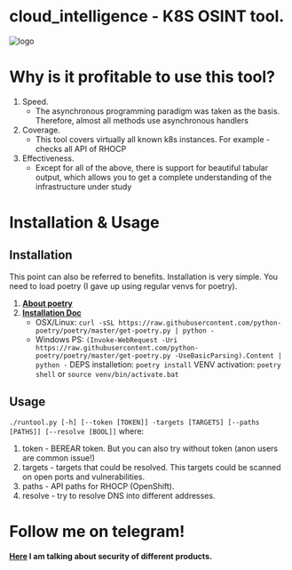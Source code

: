 # cloud_intelligence - K8S OSINT tool.
![logo](https://github.com/Pragma-Edragon/cloud_intelligence/blob/master/cloud_intelligence.png)

# Why is it profitable to use this tool?
1. Speed.
    * The asynchronous programming paradigm was taken as the basis. Therefore, almost all methods use asynchronous handlers
2. Coverage.
    * This tool covers virtually all known k8s instances. For example - checks all API of RHOCP
3. Effectiveness.
    * Except for all of the above, there is support for beautiful tabular output, which allows you to get a complete understanding of the infrastructure under study 

# Installation & Usage
## Installation

This point can also be referred to benefits. Installation is very simple. You need to load poetry (I gave up using regular venvs for poetry).
1. [**About poetry**](https://python-poetry.org/)
2. [**Installation Doc**](https://python-poetry.org/docs/)
    * OSX/Linux: `curl -sSL https://raw.githubusercontent.com/python-poetry/poetry/master/get-poetry.py | python -`
    * Windows PS: `(Invoke-WebRequest -Uri https://raw.githubusercontent.com/python-poetry/poetry/master/get-poetry.py -UseBasicParsing).Content | python -`
DEPS installetion: `poetry install`
VENV activation: `poetry shell` or `source venv/bin/activate.bat`

## Usage

`./runtool.py [-h] [--token [TOKEN]] -targets [TARGETS] [--paths [PATHS]] [--resolve [BOOL]]` where:
1. token - BEREAR token. But you can also try without token (anon users are common issue!)
2. targets - targets that could be resolved. This targets could be scanned on open ports and vulnerabilities.
3. paths - API paths for RHOCP (OpenShift).
4. resolve - try to resolve DNS into different addresses.

# Follow me on telegram!
**[Here](https://t.me/r1v3ns_life) I am talking about security of different products.**
